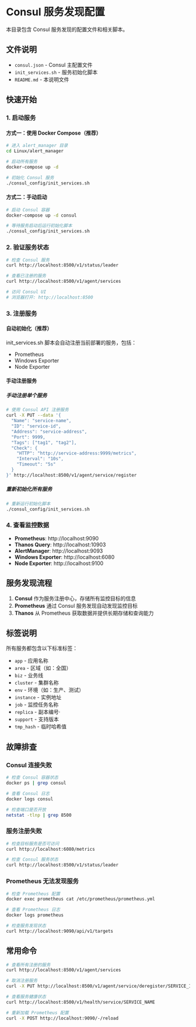 # Consul 服务发现配置

本目录包含 Consul 服务发现的配置文件和相关脚本。

## 文件说明

- `consul.json` - Consul 主配置文件
- `init_services.sh` - 服务初始化脚本
- `README.md` - 本说明文件

## 快速开始

### 1. 启动服务

#### 方式一：使用 Docker Compose（推荐）

```bash
# 进入 alert_manager 目录
cd Linux/alert_manager

# 启动所有服务
docker-compose up -d

# 初始化 Consul 服务
./consul_config/init_services.sh
```

#### 方式二：手动启动

```bash
# 启动 Consul 容器
docker-compose up -d consul

# 等待服务启动后运行初始化脚本
./consul_config/init_services.sh
```

### 2. 验证服务状态

```bash
# 检查 Consul 服务
curl http://localhost:8500/v1/status/leader

# 查看已注册的服务
curl http://localhost:8500/v1/agent/services

# 访问 Consul UI
# 浏览器打开: http://localhost:8500
```

### 3. 注册服务

#### 自动初始化（推荐）

init_services.sh 脚本会自动注册当前部署的服务，包括：
- Prometheus
- Windows Exporter  
- Node Exporter

#### 手动注册服务

##### 手动注册单个服务

```bash
# 使用 Consul API 注册服务
curl -X PUT --data '{
  "Name": "service-name",
  "ID": "service-id",
  "Address": "service-address",
  "Port": 9999,
  "Tags": ["tag1", "tag2"],
  "Check": {
    "HTTP": "http://service-address:9999/metrics",
    "Interval": "10s",
    "Timeout": "5s"
  }
}' http://localhost:8500/v1/agent/service/register
```

##### 重新初始化所有服务

```bash
# 重新运行初始化脚本
./consul_config/init_services.sh
```

### 4. 查看监控数据

- **Prometheus**: http://localhost:9090
- **Thanos Query**: http://localhost:10903
- **AlertManager**: http://localhost:9093
- **Windows Exporter**: http://localhost:6080
- **Node Exporter**: http://localhost:9100

## 服务发现流程

1. **Consul** 作为服务注册中心，存储所有监控目标的信息
2. **Prometheus** 通过 Consul 服务发现自动发现监控目标
3. **Thanos** 从 Prometheus 获取数据并提供长期存储和查询能力

## 标签说明

所有服务都包含以下标准标签：

- `app` - 应用名称
- `area` - 区域（如：全国）
- `biz` - 业务线
- `cluster` - 集群名称
- `env` - 环境（如：生产、测试）
- `instance` - 实例地址
- `job` - 监控任务名称
- `replica` - 副本编号·
- `support` - 支持版本
- `tmp_hash` - 临时哈希值

## 故障排查

### Consul 连接失败

```bash
# 检查 Consul 容器状态
docker ps | grep consul

# 查看 Consul 日志
docker logs consul

# 检查端口是否开放
netstat -tlnp | grep 8500
```

### 服务注册失败

```bash
# 检查目标服务是否可访问
curl http://localhost:6080/metrics

# 检查 Consul 服务状态
curl http://localhost:8500/v1/status/leader
```

### Prometheus 无法发现服务

```bash
# 检查 Prometheus 配置
docker exec prometheus cat /etc/prometheus/prometheus.yml

# 查看 Prometheus 日志
docker logs prometheus

# 检查服务发现状态
curl http://localhost:9090/api/v1/targets
```

## 常用命令

```bash
# 查看所有注册的服务
curl http://localhost:8500/v1/agent/services

# 取消注册服务
curl -X PUT http://localhost:8500/v1/agent/service/deregister/SERVICE_ID

# 查看服务健康状态
curl http://localhost:8500/v1/health/service/SERVICE_NAME

# 重新加载 Prometheus 配置
curl -X POST http://localhost:9090/-/reload
``` 